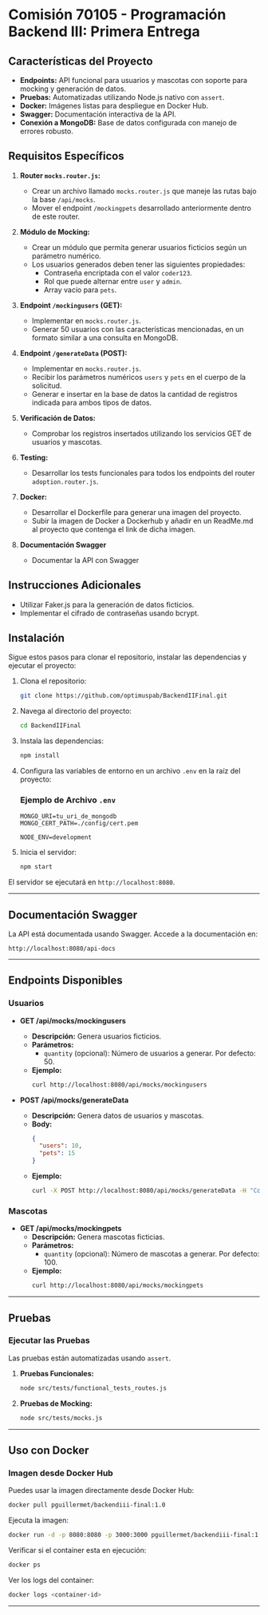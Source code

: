 
# Comisión 70105 - Programación Backend III: Primera Entrega

## **Características del Proyecto**
- **Endpoints:** API funcional para usuarios y mascotas con soporte para mocking y generación de datos.
- **Pruebas:** Automatizadas utilizando Node.js nativo con `assert`.
- **Docker:** Imágenes listas para despliegue en Docker Hub.
- **Swagger:** Documentación interactiva de la API.
- **Conexión a MongoDB:** Base de datos configurada con manejo de errores robusto.

## Requisitos Específicos

1. **Router `mocks.router.js`:**
   - Crear un archivo llamado `mocks.router.js` que maneje las rutas bajo la base `/api/mocks`.
   - Mover el endpoint `/mockingpets` desarrollado anteriormente dentro de este router.

2. **Módulo de Mocking:**
   - Crear un módulo que permita generar usuarios ficticios según un parámetro numérico.
   - Los usuarios generados deben tener las siguientes propiedades:
     - Contraseña encriptada con el valor `coder123`.
     - Rol que puede alternar entre `user` y `admin`.
     - Array vacío para `pets`.

3. **Endpoint `/mockingusers` (GET):**
   - Implementar en `mocks.router.js`.
   - Generar 50 usuarios con las características mencionadas, en un formato similar a una consulta en MongoDB.

4. **Endpoint `/generateData` (POST):**
   - Implementar en `mocks.router.js`.
   - Recibir los parámetros numéricos `users` y `pets` en el cuerpo de la solicitud.
   - Generar e insertar en la base de datos la cantidad de registros indicada para ambos tipos de datos.

5. **Verificación de Datos:**
   - Comprobar los registros insertados utilizando los servicios GET de usuarios y mascotas.

6. **Testing:**
   - Desarrollar los tests funcionales para todos los endpoints del router `adoption.router.js`.

7. **Docker:**
   - Desarrollar el Dockerfile para generar una imagen del proyecto.
   - Subir la imagen de Docker a Dockerhub y añadir en un ReadMe.md al proyecto que contenga el link de dicha imagen.

8. **Documentación Swagger**

   - Documentar la API con Swagger

## Instrucciones Adicionales
- Utilizar Faker.js para la generación de datos ficticios.
- Implementar el cifrado de contraseñas usando bcrypt.

## Instalación

Sigue estos pasos para clonar el repositorio, instalar las dependencias y ejecutar el proyecto:

1. Clona el repositorio:
    ```sh
    git clone https://github.com/optimuspab/BackendIIFinal.git
    ```

2. Navega al directorio del proyecto:
    ```sh
    cd BackendIIFinal
    ```

3. Instala las dependencias:
    ```sh
    npm install
    ```

4. Configura las variables de entorno en un archivo `.env` en la raíz del proyecto:

    ### Ejemplo de Archivo `.env`
    ```plaintext
   MONGO_URI=tu_uri_de_mongodb
   MONGO_CERT_PATH=./config/cert.pem

   NODE_ENV=development
    ```

5. Inicia el servidor:
    ```sh
    npm start
    ```

El servidor se ejecutará en `http://localhost:8080`.

---

## **Documentación Swagger**

La API está documentada usando Swagger. Accede a la documentación en:
```
http://localhost:8080/api-docs
```

---

## **Endpoints Disponibles**

### **Usuarios**
- **GET /api/mocks/mockingusers**
  - **Descripción:** Genera usuarios ficticios.
  - **Parámetros:**
    - `quantity` (opcional): Número de usuarios a generar. Por defecto: 50.
  - **Ejemplo:**
    ```bash
    curl http://localhost:8080/api/mocks/mockingusers
    ```

- **POST /api/mocks/generateData**
  - **Descripción:** Genera datos de usuarios y mascotas.
  - **Body:**
    ```json
    {
      "users": 10,
      "pets": 15
    }
    ```
  - **Ejemplo:**
    ```bash
    curl -X POST http://localhost:8080/api/mocks/generateData -H "Content-Type: application/json" -d '{"users": 10, "pets": 15}'
    ```

### **Mascotas**
- **GET /api/mocks/mockingpets**
  - **Descripción:** Genera mascotas ficticias.
  - **Parámetros:**
    - `quantity` (opcional): Número de mascotas a generar. Por defecto: 100.
  - **Ejemplo:**
    ```bash
    curl http://localhost:8080/api/mocks/mockingpets
    ```

---

## **Pruebas**

### **Ejecutar las Pruebas**

Las pruebas están automatizadas usando `assert`.

1. **Pruebas Funcionales:**
   ```bash
   node src/tests/functional_tests_routes.js
   ```

2. **Pruebas de Mocking:**
   ```bash
   node src/tests/mocks.js
   ```

---

## **Uso con Docker**

### **Imagen desde Docker Hub**
Puedes usar la imagen directamente desde Docker Hub:
```bash
docker pull pguillermet/backendiii-final:1.0
```

Ejecuta la imagen:
```bash
docker run -d -p 8080:8080 -p 3000:3000 pguillermet/backendiii-final:1.0
```

Verificar si el container esta en ejecución:
```bash
docker ps
```

Ver los logs del container:
```bash
docker logs <container-id>
```
---